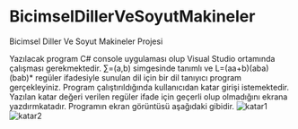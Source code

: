 # BicimselDillerVeSoyutMakineler

Bicimsel Diller Ve Soyut Makineler Projesi

Yazılacak program C# console uygulaması olup Visual Studio ortamında çalışması gerekmektedir. ∑=(a,b) simgesinde tanımlı ve L=(aa+b)(aba)(bab)* regüler ifadesiyle sunulan dil için bir dil tanıyıcı program gerçekleyiniz.
Program çalıştırıldığında kullanıcıdan katar girişi istemektedir. Yazılan katar değeri verilen regüler ifade için geçerli olup olmadığını ekrana yazdırmkatadır. Programın ekran görüntüsü aşağıdaki gibidir.
![katar1](https://user-images.githubusercontent.com/36795459/133933115-fdef7e58-b483-4576-8566-b381674f87f3.png)
![katar2](https://user-images.githubusercontent.com/36795459/133933124-c039fe50-2639-498a-8361-dbe3626b1846.png)

